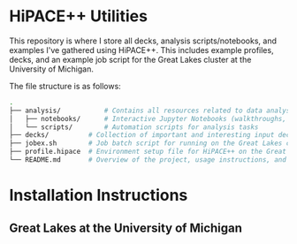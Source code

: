 # HiPACE++ Utilities

This repository is where I store all decks, analysis scripts/notebooks, and examples I've gathered using HiPACE++. This includes example profiles, decks, and an example job script for the Great Lakes cluster at the University of Michigan.

The file structure is as follows:
```bash
.
├── analysis/			# Contains all resources related to data analysis
│   ├── notebooks/		# Interactive Jupyter Notebooks (walkthroughs, basic analysis, etc.)
│   └── scripts/		# Automation scripts for analysis tasks
├── decks/			# Collection of important and interesting input decks
├── jobex.sh		# Job batch script for running on the Great Lakes cluster at the University of Michigan
├── profile.hipace	# Environment setup file for HiPACE++ on the Great Lakes cluster
└── README.md		# Overview of the project, usage instructions, and documentation
```

# Installation Instructions
## Great Lakes at the University of Michigan





